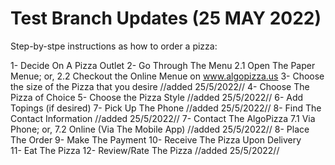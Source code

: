 # Test Branch Updates (25 MAY 2022)
Step-by-stpe instructions as how to order a pizza:

1- Decide On A Pizza Outlet
2- Go Through The Menu
    2.1 Open The Paper Menue; or,
    2.2 Checkout the Online Menue on www.algopizza.us 
3- Choose the size of the Pizza that you desire //added 25/5/2022// 
4- Choose The Pizza of Choice
5- Choose the Pizza Style //added 25/5/2022//
6- Add Topings (if desired)
7- Pick Up The Phone //added 25/5/2022//
8- Find The Contact Information //added 25/5/2022//
7- Contact The AlgoPizza
    7.1 Via Phone; or,
    7.2 Online (Via The Mobile App) //added 25/5/2022//
8- Place The Order
9- Make The Payment
10- Receive The Pizza Upon Delivery  
11- Eat The Pizza 
12- Review/Rate The Pizza //added 25/5/2022//